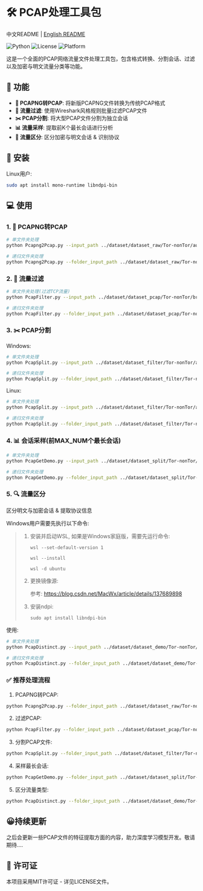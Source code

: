 # 🛠️ PCAP处理工具包
中文README | [English README](README.md)

![Python](https://img.shields.io/badge/Python-3.x-blue?logo=python)
![License](https://img.shields.io/badge/License-MIT-green)
![Platform](https://img.shields.io/badge/Platform-Windows%20%7C%20Linux-lightgrey)


这是一个全面的PCAP网络流量文件处理工具包，包含格式转换、分割会话、过滤以及加密与明文流量分类等功能。

## 🌟 功能
- **📁 PCAPNG转PCAP**: 将新版PCAPNG文件转换为传统PCAP格式
- **🧹 流量过滤​​**: 使用Wireshark风格规则批量过滤PCAP文件
- **✂️ PCAP分割**: 将大型PCAP文件分割为独立会话
- **📊 流量采样​**: 提取前K个最长会话进行分析
- **🔐 流量区分**: 区分加密与明文会话 & 识别协议

## 🚀 安装
Linux用户:

```bash
sudo apt install mono-runtime libndpi-bin
```


## 💻 使用

### 1. 🔄 PCAPNG转PCAP
```bash
# 单文件夹处理
python Pcapng2Pcap.py --input_path ../dataset/dataset_raw/Tor-nonTor/audio_streaming --output_path ../dataset/dataset_pcap/Tor-nonTor
```
```bash
# 递归文件夹处理
python Pcapng2Pcap.py --folder_input_path ../dataset/dataset_raw/Tor-nonTor --folder_output_path ../dataset/dataset_pcap/Tor-nonTor
```
### 2. 🧹 流量过滤
```bash
# 单文件夹处理(过滤TCP流量)
python PcapFilter.py --input_path ../dataset/dataset_pcap/Tor-nonTor/browsing --output_path ../dataset/dataset_filter/Tor-nonTor --filter_rule tcp
```
```bash
# 递归文件夹处理
python PcapFilter.py --folder_input_path ../dataset/dataset_pcap/Tor-nonTor --folder_output_path ../dataset/dataset_filter/Tor-nonTor --filter_rule tcp
```
### 3. ✂️ PCAP分割
Windows:
```bash
# 单文件夹处理
python PcapSplit.py --input_path ../dataset/dataset_filter/Tor-nonTor/audio_streaming --output_path ../dataset/dataset_split/Tor-nonTor --os_type windows
```
```bash
# 递归文件夹处理
python PcapSplit.py --folder_input_path ../dataset/dataset_filter/Tor-nonTor --folder_output_path ../dataset/dataset_split/Tor-nonTor --os_type windows
```
Linux:
```bash
# 单文件夹处理
python PcapSplit.py --input_path ../dataset/dataset_filter/Tor-nonTor/audio_streaming --output_path ../dataset/dataset_split/Tor-nonTor --os_type linux
```
```bash
# 递归文件夹处理
python PcapSplit.py --folder_input_path ../dataset/dataset_filter/Tor-nonTor --folder_output_path ../dataset/dataset_split/Tor-nonTor --os_type linux
```
### 4. 📊 会话采样(前MAX_NUM个最长会话)
```bash
# 单文件夹处理
python PcapGetDemo.py --input_path ../dataset/dataset_split/Tor-nonTor/browsing --output_path ../dataset/dataset_demo/Tor-nonTor --MAX_NUM 100
```
```bash
# 递归文件夹处理
python PcapGetDemo.py --folder_input_path ../dataset/dataset_split/Tor-nonTor --folder_output_path ../dataset/dataset_demo/Tor-nonTor --MAX_NUM 100
```
### 5. 🔍 流量区分
区分明文与加密会话 & 提取协议信息

Windows用户需要先执行以下命令:

> 1. 安装并启动WSL, 如果是Windows家庭版，需要先运行命令: 
>
>    `wsl --set-default-version 1`
>
>    `wsl --install`
>
>    `wsl -d ubuntu`
>
> 2. 更换镜像源: 
>
>    参考: https://blog.csdn.net/MacWx/article/details/137689898
>
> 3. 安装ndpi: 
>
>    `sudo apt install libndpi-bin`


使用:
```bash
# 单文件夹处理
python PcapDistinct.py --input_path ../dataset/dataset_demo/Tor-nonTor/browsing --en_output_path ../dataset/pcap_distinct/Tor-nonTor/encrypted --plain_output_path ../dataset/pcap_distinct/Tor-nonTor/plaintext
```
```bash
# 递归文件夹处理
python PcapDistinct.py --folder_input_path ../dataset/dataset_demo/Tor-nonTor --en_folder_output_path ../dataset/pcap_distinct/Tor-nonTor/encrypted --plain_folder_output_path ../dataset/pcap_distinct/Tor-nonTor/plaintext
```


### ✅ 推荐处理流程
1. PCAPNG转PCAP:

  ```bash
  python Pcapng2Pcap.py --folder_input_path ../dataset/dataset_raw/Tor-nonTor --folder_output_path ../dataset/dataset_pcap/Tor-nonTor
  ```

2. 过滤PCAP:

  ```bash
  python PcapFilter.py --folder_input_path ../dataset/dataset_pcap/Tor-nonTor --folder_output_path ../dataset/dataset_filter/Tor-nonTor --filter_rule tcp
  ```

3. 分割PCAP文件:

  ```bash
  python PcapSplit.py --folder_input_path ../dataset/dataset_filter/Tor-nonTor --folder_output_path ../dataset/dataset_split/Tor-nonTor --os_type linux
  ```

4. 采样最长会话:

  ```bash
  python PcapGetDemo.py --folder_input_path ../dataset/dataset_split/Tor-nonTor --folder_output_path ../dataset/dataset_demo/Tor-nonTor --MAX_NUM 100
  ```

5. 区分流量类型:

  ```bash
  python PcapDistinct.py --folder_input_path ../dataset/dataset_demo/Tor-nonTor --en_folder_output_path ../dataset/pcap_distinct/Tor-nonTor/encrypted --plain_folder_output_path ../dataset/pcap_distinct/Tor-nonTor/plaintext
  ```

## 😀持续更新

之后会更新一些PCAP文件的特征提取方面的内容，助力深度学习模型开发。敬请期待....

## 📜 许可证

本项目采用MIT许可证 - 详见LICENSE文件。



